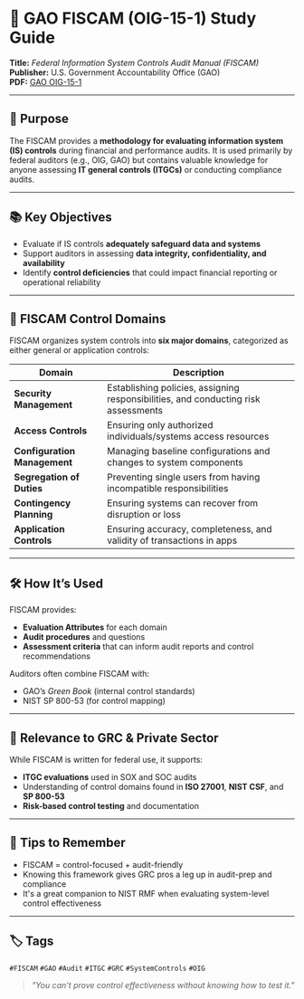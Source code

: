 # 🧾 GAO FISCAM (OIG-15-1) Study Guide  
**Title:** *Federal Information System Controls Audit Manual (FISCAM)*  
**Publisher:** U.S. Government Accountability Office (GAO)  
**PDF:** [GAO OIG-15-1](https://www.gao.gov/products/oig-15-1)

---

## 🎯 Purpose

The FISCAM provides a **methodology for evaluating information system (IS) controls** during financial and performance audits. It is used primarily by federal auditors (e.g., OIG, GAO) but contains valuable knowledge for anyone assessing **IT general controls (ITGCs)** or conducting compliance audits.

---

## 📚 Key Objectives

- Evaluate if IS controls **adequately safeguard data and systems**  
- Support auditors in assessing **data integrity, confidentiality, and availability**  
- Identify **control deficiencies** that could impact financial reporting or operational reliability

---

## 🧱 FISCAM Control Domains

FISCAM organizes system controls into **six major domains**, categorized as either general or application controls:

| Domain                    | Description |
|---------------------------|-------------|
| **Security Management**   | Establishing policies, assigning responsibilities, and conducting risk assessments |
| **Access Controls**       | Ensuring only authorized individuals/systems access resources |
| **Configuration Management** | Managing baseline configurations and changes to system components |
| **Segregation of Duties** | Preventing single users from having incompatible responsibilities |
| **Contingency Planning**  | Ensuring systems can recover from disruption or loss |
| **Application Controls**  | Ensuring accuracy, completeness, and validity of transactions in apps |

---

## 🛠 How It’s Used

FISCAM provides:

- **Evaluation Attributes** for each domain  
- **Audit procedures** and questions  
- **Assessment criteria** that can inform audit reports and control recommendations  

Auditors often combine FISCAM with:
- GAO’s *Green Book* (internal control standards)  
- NIST SP 800-53 (for control mapping)

---

## 🔗 Relevance to GRC & Private Sector

While FISCAM is written for federal use, it supports:

- **ITGC evaluations** used in SOX and SOC audits  
- Understanding of control domains found in **ISO 27001**, **NIST CSF**, and **SP 800-53**  
- **Risk-based control testing** and documentation

---

## 🧠 Tips to Remember

- FISCAM = control-focused + audit-friendly  
- Knowing this framework gives GRC pros a leg up in audit-prep and compliance  
- It's a great companion to NIST RMF when evaluating system-level control effectiveness

---

## 🏷 Tags  
`#FISCAM` `#GAO` `#Audit` `#ITGC` `#GRC` `#SystemControls` `#OIG`

> _"You can’t prove control effectiveness without knowing how to test it."_
